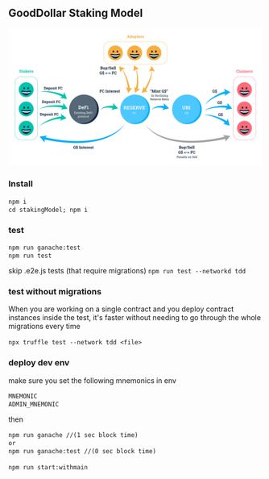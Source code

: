 ## GoodDollar Staking Model

![Model](./model.jpg "Staking Model")

### Install

```
npm i
cd stakingModel; npm i
```

### test

```
npm run ganache:test
npm run test
```

skip .e2e.js tests (that require migrations)
`npm run test --networkd tdd`

### test without migrations

When you are working on a single contract and you deploy contract instances inside the test, it's faster without needing to go through the whole migrations every time

`npx truffle test --network tdd <file>`

### deploy dev env

make sure you set the following mnemonics in env

```
MNEMONIC
ADMIN_MNEMONIC
```

then

```
npm run ganache //(1 sec block time)
or
npm run ganache:test //(0 sec block time)

npm run start:withmain
```

